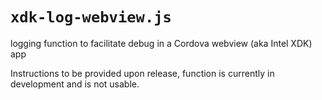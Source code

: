 # `xdk-log-webview.js`
logging function to facilitate debug in a Cordova webview (aka Intel XDK) app

Instructions to be provided upon release, function is currently in development
and is not usable.
